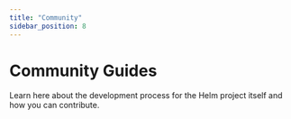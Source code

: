 ```yaml
---
title: "Community"
sidebar_position: 8
---
```


# Community Guides

Learn here about the development process for the Helm project itself and how you
can contribute.
